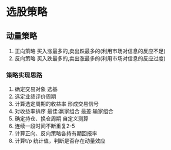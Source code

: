 # 选股策略

## 动量策略
1. 正向策略 买入涨最多的,卖出跌最多的(利用市场对信息的反应不足)
2. 反向策略 买入跌最多的,卖出涨最多的(利用市场对信息的反应过度)


### 策略实现思路
1. 确定交易对象 选基
2. 选定业绩评价周期 
3. 计算选定周期的收益率 形成交易信号
4. 对收益率排序 最佳:赢家组合 最差:输家组合
5. 确定持仓、换仓周期 自定义测算
6. 连续一段时间不断重复2-5
7. 计算正向、反向策略各持有期回报率
8. 计算t/p 统计值，判断是否存在动量效应